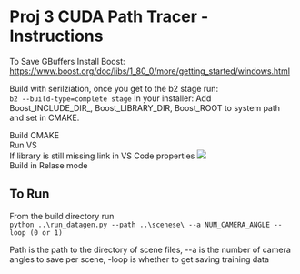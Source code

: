 # Proj 3 CUDA Path Tracer - Instructions

To Save GBuffers
Install Boost:
https://www.boost.org/doc/libs/1_80_0/more/getting_started/windows.html  

Build with serilziation, once you get to the b2 stage run:  
`b2 --build-type=complete stage`
In your installer:
Add Boost_INCLUDE_DIR_, Boost_LIBRARY_DIR, Boost_ROOT to system path and set in CMAKE.

Build CMAKE  
Run VS  
If library is still missing link in VS Code properties ![](./img/prop.png)   
Build in Relase mode

## To Run
From the build directory run   
`python ..\run_datagen.py --path ..\scenese\ --a NUM_CAMERA_ANGLE --loop (0 or 1)`

Path is the path to the directory of scene files, --a is the number of camera angles to save per scene, -loop is whether to get saving training data
